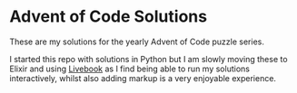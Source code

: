 # Advent of Code Solutions

These are my solutions for the yearly Advent of Code puzzle series.

I started this repo with solutions in Python but I am slowly moving these to Elixir and using [Livebook](https://livebook.dev)
as I find being able to run my solutions interactively, whilst also adding markup is a very enjoyable experience.

